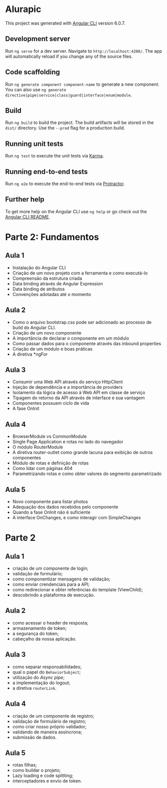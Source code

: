 # Alurapic

This project was generated with [Angular CLI](https://github.com/angular/angular-cli) version 6.0.7.

## Development server

Run `ng serve` for a dev server. Navigate to `http://localhost:4200/`. The app will automatically reload if you change any of the source files.

## Code scaffolding

Run `ng generate component component-name` to generate a new component. You can also use `ng generate directive|pipe|service|class|guard|interface|enum|module`.

## Build

Run `ng build` to build the project. The build artifacts will be stored in the `dist/` directory. Use the `--prod` flag for a production build.

## Running unit tests

Run `ng test` to execute the unit tests via [Karma](https://karma-runner.github.io).

## Running end-to-end tests

Run `ng e2e` to execute the end-to-end tests via [Protractor](http://www.protractortest.org/).

## Further help

To get more help on the Angular CLI use `ng help` or go check out the [Angular CLI README](https://github.com/angular/angular-cli/blob/master/README.md).


# Parte 2: Fundamentos
## Aula 1

* Instalação do Angular CLI
* Criação de um novo projeto com a ferramenta e como executá-lo
* Compreensão da estrutura criada
* Data binding através de Angular Expression
* Data binding de atributos
* Convenções adotadas até o momento

## Aula 2

* Como o arquivo bootstrap.css pode ser adicionado ao processo de build do Angular CLI.
* Criação de um novo componente
* A importância de declarar o componente em um módulo
* Como passar dados para o componente através das inbound properties
* Criação de um módulo e boas práticas
* A diretiva *ngFor

## Aula 3
* Consumir uma Web API através do serviço HttpClient
* Injeção de dependência e a importância de providers
* Isolamento da lógica de acesso à Web API em classe de serviço
* Tipagem do retorno da API através de interface e sua vantagem
* Componentes possuem ciclo de vida
* A fase OnInit

## Aula 4
* BrowserModule vs CommonModule
* Single Page Application e rotas no lado do navegador
* O módulo RouterModule
* A diretiva router-outlet como grande lacuna para exibição de outros componentes
* Módulo de rotas e definição de rotas
* Como lidar com páginas 404
* Parametrizando rotas e como obter valores do segmento parametrizado

## Aula 5
* Novo componente para listar photos
* Adequação dos dados recebidos pelo componente
* Quando a fase OnInit não é suficiente
* A interface OnChanges, e como interagir com SimpleChanges


# Parte 2

## Aula 1
* criação de um componente de login;
* validação de formulário;
* como componentizar mensagens de validação;
* como enviar crendenciais para a API;
* como redirecionar e obter referências do template (ViewChild);
* descobrindo a plataforma de execução.

## Aula 2
* como acessar o header de resposta;
* armazenamento de token;
* a segurança do token;
* cabeçalho da nossa aplicação.


## Aula 3
- como separar responsabilidades;
- qual o papel do `BehaviorSubject`;
- utilização do *Async pipe*;
- a implementação do logout;
- a diretiva `routerLink`.


## Aula 4
* criação de um componente de registro;
* validação de formulário de registro;
* como criar nosso próprio validador;
* validando de maneira assíncrona;
* submissão de dados.


## Aula 5
* rotas filhas;
* como buildar o projeto;
* Lazy loading e code splitting;
* interceptadores e envio de token.
